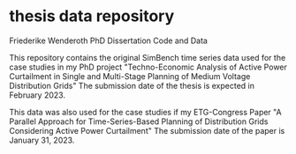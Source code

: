 # thesis data repository
Friederike Wenderoth
PhD Dissertation Code and Data 


This repository contains the original SimBench time series data used for the case studies in my PhD project "Techno-Economic Analysis of Active Power Curtailment in Single and Multi-Stage Planning of Medium Voltage Distribution Grids"
The submission date of the thesis is expected in February 2023.

This data was also used for the case studies if my ETG-Congress Paper "A Parallel Approach for Time-Series-Based Planning of Distribution Grids Considering Active Power Curtailment"
The submission date of the paper is January 31, 2023.

